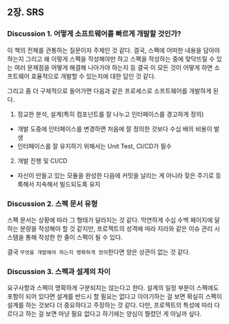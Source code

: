 ## 2장. SRS

### Discussion 1. 어떻게 소프트웨어를 빠르게 개발할 것인가?

이 책의 전체를 관통하는 질문이자 주제인 것 같다. 결국, 스펙에 어떠한 내용을 담아야 하는지 그리고 왜 이렇게 스펙을 작성해야만 하고 스펙을 작성하는 중에 맞닥뜨릴 수 있는 여러 문제점을 어떻게 해결해 나아가야 하는지 등 결국 이 모든 것이 어떻게 하면 소프트웨어 효율적으로 개발할 수 있는지에 대한 답인 것 같다.

그리고 좀 더 구체적으로 들어가면 다음과 같은 프로세스로 소프트웨어를 개발하게 된다.

1. 정교한 분석, 설계(특히 컴포넌트를 잘 나누고 인터페이스를 경고하게 정의)
- 개발 도중에 인터페이스를 변경하면 처음에 잘 정의한 것보다 수십 배의 비용이 발생
- 인터페이스를 잘 유지하기 위해서는 Unit Test, CI/CD가 필수
2. 개발 진행 및 CI/CD
- 자신이 만들고 있는 모듈을 완성한 다음에 커밋을 날리는 게 아니라 잦은 주기로 등록해서 지속해서 빌드되도록 유지

### Discussion 2. 스펙 문서 유형

스펙 문서는 상황에 따라 그 형태가 달라지는 것 같다. 막연하게 수십 수백 페이지에 달하는 분량을 작성해야 할 것 같지만, 프로젝트의 성격에 따라 지라와 같은 이슈 관리 시스템을 통해 작성한 한 줄이 스펙이 될 수 있다.

결국 `무엇을 개발해야 하는지 명확하게 정의`한다면 양은 상관이 없는 것 같다.

### Discussion 3. 스펙과 설계의 차이

요구사항과 스펙이 명확하게 구분되지는 않는다고 한다. 설계의 일정 부분이 스펙에도 포함이 되어 있다면 설계를 반드시 할 필요는 없다고 이야기하는 걸 보면 확실히 스펙이 설계를 하는 것보다 더 중요하다고 주장하는 것 같다. 다만, 프로젝트의 특성에 따라 다르다고 하는 걸 보면 마냥 필요 없다고 하기에는 양심이 찔렸던 게 아닐까 싶다.